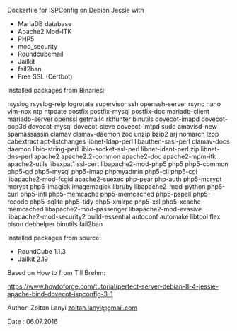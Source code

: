 Dockerfile for ISPConfig on Debian Jessie
with 
- MariaDB database
- Apache2 Mod-ITK
- PHP5
- mod_security
- Roundcubemail
- Jailkit
- fail2ban
- Free SSL (Certbot)


Installed packages from Binaries:

rsyslog rsyslog-relp logrotate supervisor ssh openssh-server rsync nano vim-nox ntp ntpdate postfix postfix-mysql postfix-doc mariadb-client mariadb-server openssl getmail4 rkhunter binutils dovecot-imapd dovecot-pop3d dovecot-mysql dovecot-sieve dovecot-lmtpd sudo amavisd-new spamassassin clamav clamav-daemon zoo unzip bzip2 arj nomarch lzop cabextract apt-listchanges libnet-ldap-perl libauthen-sasl-perl clamav-docs daemon libio-string-perl libio-socket-ssl-perl libnet-ident-perl zip libnet-dns-perl apache2 apache2.2-common apache2-doc apache2-mpm-itk apache2-utils libexpat1 ssl-cert libapache2-mod-php5 php5 php5-common php5-gd php5-mysql php5-imap phpmyadmin php5-cli php5-cgi libapache2-mod-fcgid apache2-suexec php-pear php-auth php5-mcrypt mcrypt php5-imagick imagemagick libruby libapache2-mod-python php5-curl php5-intl php5-memcache php5-memcached php5-pspell php5-recode php5-sqlite php5-tidy php5-xmlrpc php5-xsl php5-xcache memcached libapache2-mod-passenger libapache2-mod-evasive libapache2-mod-security2 build-essential autoconf automake libtool flex bison debhelper binutils fail2ban

Installed packages from source:
- RoundCube 1.1.3
- Jailkit 2.19


Based on How to from Till Brehm: 

https://www.howtoforge.com/tutorial/perfect-server-debian-8-4-jessie-apache-bind-dovecot-ispconfig-3-1

Author: Zoltan Lanyi <zoltan.lanyi@gmail.com>

Date  : 06.07.2016